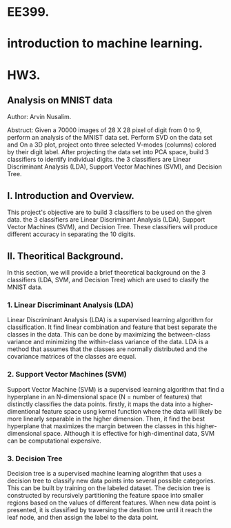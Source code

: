 # EE399. 
# introduction to machine learning. 
# HW3. 

## Analysis on MNIST data
Author: Arvin Nusalim. 

Abstruct: Given a 70000 images of 28 X 28 pixel of digit from 0 to 9, perform an analysis of the MNIST data set. Perform SVD on the data set and On a 3D plot, project onto three selected V-modes (columns) colored by their digit label. After projecting the data set into PCA space, build 3 classifiers to identify individual digits. the 3 classifiers are Linear Discriminant Analysis (LDA), Support Vector Machines (SVM), and Decision Tree.

## I. Introduction and Overview.   
This project's objective are to build 3 classifiers to be used on the given data. the 3 classifiers are Linear Discriminant Analysis (LDA), Support Vector Machines (SVM), and Decision Tree. These classifiers will produce different accuracy in separating the 10 digits.

## II. Theoritical Background. 
In this section, we will provide a brief theoretical background on the 3 classifiers (LDA, SVM, and Decision Tree) which are used to clasify the MNIST data. 

### 1. Linear Discriminant Analysis (LDA)
Linear Discriminant Analysis (LDA) is a supervised learning algorithm for classification. It find linear combination and feature that best separate the classes in the data. This can be done by maximizing the between-class variance and minimizing the within-class variance of the data. LDA is a method that assumes that the classes are normally distributed and the covariance matrices of the classes are equal.

### 2. Support Vector Machines (SVM)
Support Vector Machine (SVM) is a supervised learning algorithm that find a hyperplane in an N-dimensional space (N = number of features) that distinctly classifies the data points. firstly, it maps the data into a higher-dimentional feature space usng kernel function where the data will likely be more linearly separable in the higher dimension. Then, it find the best hyperplane that maximizes the margin between the classes in this higher-dimensional space. Although it is effective for high-dimentinal data, SVM can be computational expensive.

### 3. Decision Tree
Decision tree is a supervised machine learning alogrithm that uses a decision tree to classify new data points into several possible categories. This can be built by training on the labeled dataset. The decision tree is constructed by recursively partitioning the feature space into smaller regions based on the values of different features. When new data point is presented, it is classified by traversing the desition tree until it reach the leaf node, and then assign the label to the data point.
